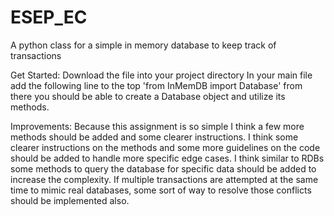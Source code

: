# ESEP_EC
A python class for a simple in memory database to keep track of transactions

Get Started:
Download the file into your project directory
In your main file add the following line to the top
'from InMemDB import Database'
from there you should be able to create a Database object and utilize its methods.

Improvements:
Because this assignment is so simple I think a few more methods should be added and some clearer instructions. I think some clearer instructions 
on the methods and some more guidelines on the code should be added to handle more specific edge cases. I think similar to RDBs some methods to query the database
for specific data should be added to increase the complexity. If multiple transactions are attempted at the same time to mimic real databases, some sort of way to resolve
those conflicts should be implemented also.
